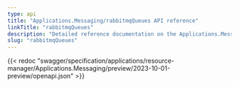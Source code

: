 ```yaml
---
type: api
title: "Applications.Messaging/rabbitmqQueues API reference"
linkTitle: "rabbitmqQueues"
description: "Detailed reference documentation on the Applications.Messaging/rabbitmqQueues API"
slug: "rabbitmqQueues"
---
```


{{< redoc "swagger/specification/applications/resource-manager/Applications.Messaging/preview/2023-10-01-preview/openapi.json" >}}